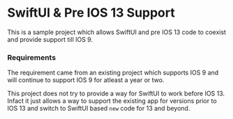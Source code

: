 # SwiftUI & Pre IOS 13 Support

This is a sample project which allows SwiftUI and pre IOS 13 code to coexist and provide support till IOS 9.

### Requirements

The requirement came from an existing project which supports IOS 9 and will continue to support IOS 9 for atleast a year or two.

This project does not try to provide a way for SwiftUI to work before IOS 13. Infact it just allows a way to support the existing 
app for versions prior to IOS 13 and switch to SwiftUI based `new` code for 13 and beyond.

